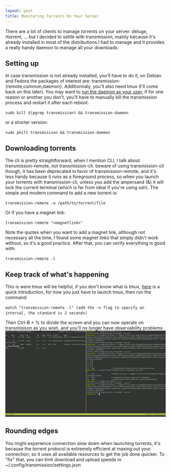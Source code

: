 ```yaml
---
layout: post
title: Monitoring Torrents On Your Server
---
```

There are a lot of clients to manage torrents on your server: deluge, rtorrent, ... but I decided to settle with 
transmission, mainly because it's already installed in most of the distributions I had to manage and it provides 
a really handy daemon to manage all your downloads.

## Setting up
In case transmission is not already installed, you'll have to do it, on Debian and Fedora the packages of 
interest are: transmission-{remote,common,daemon}. Additionnaly, you'll also need tmux (I'll come back on this 
later). You may want to [run the daemon as your user](http://www.ephestione.it/change-user-of-transmission-daemon-under-debian-and-raspbian/), if for one reason or another you don't, you'll have to manually kill 
the transmission process and restart it after each reboot.

`sudo kill $(pgrep transmission) && transmission-daemon`

or a shorter version:

`sudo pkill transmisison && transmission-daemon`

## Downloading torrents

The cli is pretty straightforward, when I mention CLI, I talk about transmission-remote, not transmission-cli. 
beware of using transmission-cli though, it has been deprecated in favor of transmission-remote, and it's less handy because it runs as a foreground process, so when you launch your torrents with transmission-cli, unless you 
add the ampersand (&) it will lock the current terminal (which is far from ideal if you're using ssh). The simple and modern command to add a new torrent is:

`transmission-remote -a /path/to/torrent/file`

Or if you have a magnet link:

`transmission-remote "<magnetlink>"`

Note the quotes when you want to add a magnet link, although not necessary all the time, I found some magnet 
links that simply didn't work without, so it's a good practice.
After that, you can verify everything is good with:

`transmission-remote -l`

## Keep track of what's happening
This is were tmux will be helpful, if you don't know what is tmux, [here](https://opensource.com/article/17/2/quick-introduction-tmux) is a quick introduction, for now you just have to launch tmux, then run the command:

`watch "transmission-remote -l" (add the -n flag to specify an interval, the standard is 2 seconds)`

Then Ctrl-B + % to divide the screen and you can now operate on transmisison as you wish, and you'll no longer have observability problems
![Tmux and transmission daemon](../images/tmux-transmission.png)

## Rounding edges
You might experience connection slow down when launching torrents, it's because the torrent protocol is extremely 
efficient at maxing out your connection, so it uses all available resources to get the job done quicker. To "fix" that, you can limit download and upload speeds in  ~/.config/transmission/settings.json
